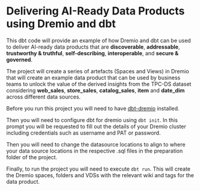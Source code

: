 # Delivering AI-Ready Data Products using Dremio and dbt

This dbt code will provide an example of how Dremio and dbt can be used to deliver AI-ready data products that are **discoverable**, **addressable**, **trustworthy & truthful**, **self-describing**, **interoperable**, and **secure & governed**.

The project will create a series of artefacts (Spaces and Views) in Dremio that will create an example data product that can be used by business teams to unlock the value of the derived insights from the TPC-DS dataset considering **web_sales**, **store_sales**, **catalog_sales**, **item** and **date_dim** across different data sources.

Before you run this project you will need to have [dbt-dremio](https://docs.getdbt.com/docs/core/connect-data-platform/dremio-setup) installed.

Then you will need to configure dbt for dremio using ```dbt init```. In this prompt you will be requested to fill out the details of your Dremio cluster including credentials such as username and PAT or password.

Then you will need to change the datasource locations to align to where your data source locations in the respective .sql files in the preparation folder of the project.

Finally, to run the project you will need to execute ```dbt run```. This will create the Dremio spaces, folders and VDSs with the relevant wiki and tags for the data product. 

